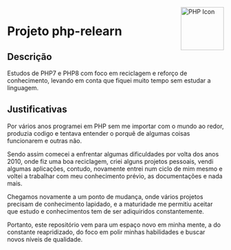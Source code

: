 <img src="https://www.php.net/images/logos/php-logo.svg" alt="PHP Icon" width="100px" align="right">


# Projeto php-relearn

## Descrição
Estudos de PHP7 e PHP8 com foco em reciclagem e reforço de conhecimento, levando em conta que fiquei muito tempo sem estudar a linguagem.

## Justificativas
Por vários anos programei em PHP sem me importar com o mundo ao redor, produzia codigo e tentava entender o porquê de algumas coisas funcionarem e outras não.

Sendo assim comecei a enfrentar algumas dificuldades por volta dos anos 2010, onde fiz uma boa reciclagem, criei alguns projetos pessoais, vendi algumas aplicações, contudo, novamente entrei num ciclo de mim mesmo e voltei a trabalhar com meu conhecimento prévio, as documentações e nada mais.

Chegamos novamente a um ponto de mudança, onde vários projetos precisam de conhecimento lapidado, e a maturidade me permitiu aceitar que estudo e conhecimentos tem de ser adiquiridos constantemente.

Portanto, este repositório vem para um espaço novo em minha mente, a do constante reapridizado, do foco em polir minhas habilidades e buscar novos níveis de qualidade.




